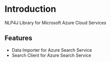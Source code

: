 # Introduction 

NLP4J Library for Microsoft Azure Cloud Services

## Features

- Data Importer for Azure Search Service
- Search Client for Azure Search Service

